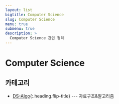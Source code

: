 ```yaml
---
layout: list
bigtitle: Computer Science
slug: Computer Science
menu: true
submenu: true
description: >
  Computer Science 관련 정리
---
```


# Computer Science

## 카테고리

- [DS-Algo]{:.heading.flip-title} --- 자료구조&알고리즘

[ds-algo]: /ds-algo/
